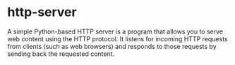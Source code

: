 # http-server
A simple Python-based HTTP server is a program that allows you to serve web content using the HTTP protocol. It listens for incoming HTTP requests from clients (such as web browsers) and responds to those requests by sending back the requested content.
